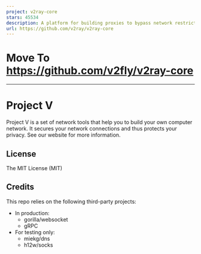```yaml
---
project: v2ray-core
stars: 45534
description: A platform for building proxies to bypass network restrictions.
url: https://github.com/v2ray/v2ray-core
---
```


Move To https://github.com/v2fly/v2ray-core
===========================================

* * *

Project V
=========

Project V is a set of network tools that help you to build your own computer network. It secures your network connections and thus protects your privacy. See our website for more information.

License
-------

The MIT License (MIT)

Credits
-------

This repo relies on the following third-party projects:

-   In production:
    -   gorilla/websocket
    -   gRPC
-   For testing only:
    -   miekg/dns
    -   h12w/socks
